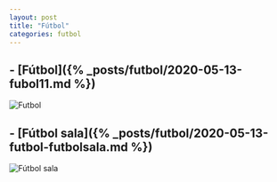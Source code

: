 ```yaml
---
layout: post
title: "Fútbol"
categories: futbol
---
```


## - [Fútbol]({% _posts/futbol/2020-05-13-fubol11.md %})
![Futbol](../images/futbo11_post.jpg)

## - [Fútbol sala]({% _posts/futbol/2020-05-13-futbol-futbolsala.md %})
![Fútbol sala](../images/futbol_futbolsala_pesta%C3%B1a.jpeg)
